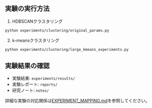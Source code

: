 ## 実験の実行方法
1. HDBSCANクラスタリング
```bash
python experiments/clustering/original_params.py
```

2. k-meansクラスタリング
```bash
python experiments/clustering/large_kmeans_experiments.py
```

## 実験結果の確認
- 実験結果: `experiments/results/`
- 実験レポート: `reports/`
- 研究ノート: `notes/`

詳細な実験の対応関係は[EXPERIMENT_MAPPING.md](EXPERIMENT_MAPPING.md)を参照してください。
